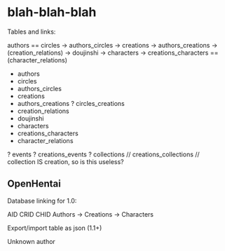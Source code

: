 # blah-blah-blah

Tables and links:

authors == circles -> authors_circles -> creations -> authors_creations -> (creation_relations) -> doujinshi -> characters -> creations_characters == (character_relations)

+ authors
+ circles
+ authors_circles
+ creations
+ authors_creations
? circles_creations
+ creation_relations
+ doujinshi
+ characters
+ creations_characters
+ character_relations


? events
? creations_events
? collections // creations_collections // collection IS creation, so is this useless?

## OpenHentai

Database linking for 1.0:

   AID         CRID         CHID
Authors -> Creations -> Characters

Export/import table as json (1.1+)

Unknown author
